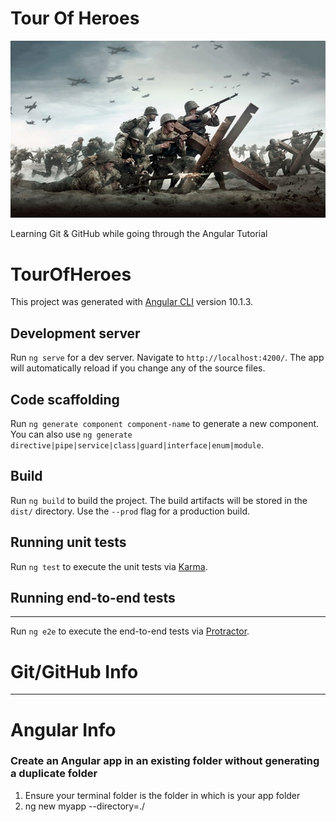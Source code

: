 # Tour Of Heroes

![GitHub Logo](/images/wwii_dday.jpg)

Learning Git &amp; GitHub while going through the Angular Tutorial



# TourOfHeroes

This project was generated with [Angular CLI](https://github.com/angular/angular-cli) version 10.1.3.

## Development server

Run `ng serve` for a dev server. Navigate to `http://localhost:4200/`. The app will automatically reload if you change any of the source files.

## Code scaffolding

Run `ng generate component component-name` to generate a new component. You can also use `ng generate directive|pipe|service|class|guard|interface|enum|module`.

## Build

Run `ng build` to build the project. The build artifacts will be stored in the `dist/` directory. Use the `--prod` flag for a production build.

## Running unit tests

Run `ng test` to execute the unit tests via [Karma](https://karma-runner.github.io).

## Running end-to-end tests

****

Run `ng e2e` to execute the end-to-end tests via [Protractor](http://www.protractortest.org/).
# Git/GitHub Info


----

# Angular Info
### Create an Angular app in an existing folder without generating a duplicate folder
1. Ensure your terminal folder is the folder in which is your app folder
1. ng new myapp --directory=./
